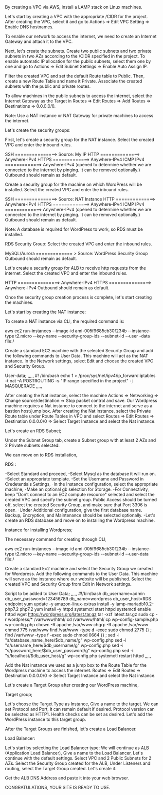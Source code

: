 By creating a VPC via AWS, install a LAMP stack on Linux machines.

Let's start by creating a VPC with the appropriate /CIDR for the project. After creating the VPC, select it and go to Actions => Edit VPC Setting => Enable DNS hostnames.

To enable our network to access the internet, we need to create an Internet Gateway and attach it to the VPC.

Next, let's create the subnets. Create two public subnets and two private subnets in two AZs according to the /CIDR specified in the project. To enable automatic IP allocation for the public subnets, select them one by one and go to Actions => Edit Subnet Settings => Enable Auto Assign IP.

Filter the created VPC and set the default Route table to Public. Then, create a new Route Table and name it Private. Associate the created subnets with the public and private routes.

To allow machines in the public subnets to access the internet, select the Internet Gateway as the Target in Routes => Edit Routes => Add Routes => Destinations => 0.0.0.0/0.

Note: Use a NAT instance or NAT Gateway for private machines to access the internet.

Let's create the security groups:

First, let's create a security group for the NAT instance. Select the created VPC and enter the inbound rules.

SSH ===============> Source: My IP
HTTP ==============> Anywhere-IPv4
HTTPS =============> Anywhere-IPv4
ICMP IPv4 =============> Anywhere-IPv4 (opened to determine whether we are connected to the internet by pinging. It can be removed optionally.)
Outbound should remain as default.

Create a security group for the machine on which WordPress will be installed. Select the created VPC and enter the inbound rules.

SSH ===============> Source: NAT Instance
HTTP ==============> Anywhere-IPv4
HTTPS =============> Anywhere-IPv4
ICMP IPv4 =============> Anywhere-IPv4 (opened to determine whether we are connected to the internet by pinging. It can be removed optionally.)
Outbound should remain as default.

Note: A database is required for WordPress to work, so RDS must be installed.

RDS Security Group: Select the created VPC and enter the inbound rules.

MySQL/Aurora ============= > Source: WordPress Security Group
Outbound should remain as default.

Let's create a security group for ALB to receive http requests from the internet. Select the created VPC and enter the inbound rules.

HTTP ===============> Anywhere-IPv4
HTTPS ===============> Anywhere-IPv4
Outbound should remain as default.

Once the security group creation process is complete, let's start creating the machines.

Let's start by creating the NAT instance:

To create a NAT instance via CLI, the required command is:

aws ec2 run-instances --image-id ami-005f9685cb30f234b --instance-type t2.micro --key-name <value> --security-group-ids <value> --subnet-id <value> --user -data file:/<value>

Create a standard EC2 machine with the selected Security Group and add the following commands to User Data. This machine will act as the NAT instance. In the Network settings, select Edit and choose the created VPC and Security Group.

User-data;
,,,,,
#! /bin/bash
echo 1 > /proc/sys/net/ipv4/ip_forward
iptables -t nat -A POSTROUTING -s "IP range specified in the project" -j MASQUERADE
,,,,,

After creating the Nat instance, select the machine Actions => Networking => Change source/destination => Stop packet control and save.
Our Wordpress machine requires a Nat instance to connect to the internet and serve as a bastion host/jump box.
After creating the Nat instance, select the Private Route table under Route Tables in VPC and select Routes => Edit Routes => Destination 0.0.0.0/0 => Select Target Instance and select the Nat instance.

Let's create an RDS Subnet;

Under the Subnet Group tab, create a Subnet group with at least 2 AZs and 2 Private subnets selected.

We can move on to RDS installation,

RDS :

-Select Standard and proceed,
-Select Mysql as the database it will run on.
-Select an appropriate template.
-Set the Username and Password in Credetentials Settings,
-In the Instance configuration, select the appropriate machine,
-Make an optional gb selection for Storage.
-For Connectivity, keep "Don’t connect to an EC2 compute resource" selected and select the created VPC and specify the subnet group. Public Access should be turned off, select the created Security Group, and make sure that Port 3306 is open.
-Under Additional configuration, give the first database name. Backup, Encryption, and Maintenance should be selected optionally.
-Let's create an RDS database and move on to installing the Wordpress machine.

Instance for Installing Wordpress;

The necessary command for creating through CLI;

aws ec2 run-instances --image-id ami-005f9685cb30f234b --instance-type t2.micro --key-name <value> --security-group-ids <value> --subnet-id <value> --user-data file:/<value>

Create a standard Ec2 machine and select the Security Group we created for Wordpress. Add the following commands to the User Data. This machine will serve as the instance where our website will be published. Select the created VPC and Security Group from Edit in Network settings.

Script to be added to User Data;
,,,,,
#!/bin/bash
db_username=admin
db_user_password=123456789
db_name=wordpress
db_user_host=RDS endpoint
yum update -y
amazon-linux-extras install -y lamp-mariadb10.2-php7.2 php7.2
yum install -y httpd
systemctl start httpd
systemctl enable httpd
wget https://wordpress.org/latest.tar.gz
tar -xzf latest.tar.gz
sudo cp -r wordpress/* /var/www/html/
cd /var/www/html/
cp wp-config-sample.php wp-config.php
chown -R apache /var/www
chgrp -R apache /var/www
chmod 775 /var/www
find /var/www -type d -exec sudo chmod 2775 {} ;
find /var/www -type f -exec sudo chmod 0664 {} ;
sed -i "s/database_name_here/$db_name/g" wp-config.php
sed -i "s/username_here/$db_username/g" wp-config.php
sed -i "s/password_here/$db_user_password/g" wp-config.php
sed -i "s/localhost/$db_user_host/g" wp-config.php
systemctl restart httpd
,,,,,

Add the Nat instance we used as a jump box to the Route Table for the Wordpress machine to access the internet.
Routes => Edit Routes => Destination 0.0.0.0/0 => Select Target Instance and select the Nat instance.

Let's create a Target Group after creating our WordPress machine,

Target group;

Let's choose the Target Type as Instance,
Give a name to the target.
We can set Protocol and Port, it can remain default if desired.
Protocol version can be selected as HTTP1.
Health checks can be set as desired.
Let's add the WordPress instance to this target group.

After the Target Groups are finished, let's create a Load Balancer.

Load Balancer:

Let's start by selecting the Load Balancer type:
We will continue as ALB (Application Load Balancer),
Give a name to the Load Balancer,
Let's continue with the default settings.
Select VPC and 2 Public Subnets for 2 AZs.
Select the Security Group created for the ALB,
Under Listeners and routing, select the Target Group created.
Let's create it.

Get the ALB DNS Address and paste it into your web browser.

CONGRATULATIONS, YOUR SITE IS READY TO USE.